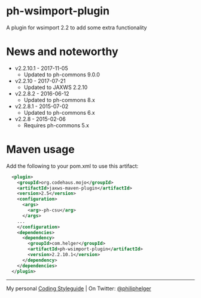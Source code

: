 # ph-wsimport-plugin
A plugin for wsimport 2.2 to add some extra functionality

# News and noteworthy
* v2.2.10.1 - 2017-11-05
  * Updated to ph-commons 9.0.0
* v2.2.10 - 2017-07-21
  * Updated to JAXWS 2.2.10
* v2.2.8.2 - 2016-06-12
  * Updated to ph-commons 8.x
* v2.2.8.1 - 2015-07-02
  * Updated to ph-commons 6.x
* v2.2.8 - 2015-02-06
  * Requires ph-commons 5.x

# Maven usage
Add the following to your pom.xml to use this artifact:

```xml
  <plugin>
    <groupId>org.codehaus.mojo</groupId>
    <artifactId>jaxws-maven-plugin</artifactId>
    <version>2.5</version>
    <configuration>
      <args>
        <arg>-ph-csu</arg>
      </args>
    ...
    </configuration>
    <dependencies>
      <dependency>
        <groupId>com.helger</groupId>
        <artifactId>ph-wsimport-plugin</artifactId>
        <version>2.2.10.1</version>
      </dependency>
    </dependencies>
  </plugin>
```

---

My personal [Coding Styleguide](https://github.com/phax/meta/blob/master/CodingStyleguide.md) |
On Twitter: <a href="https://twitter.com/philiphelger">@philiphelger</a>
